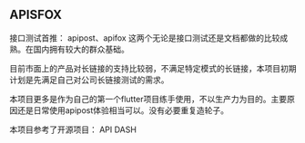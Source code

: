 ## APISFOX

接口测试首推： apipost、apifox 这两个无论是接口测试还是文档都做的比较成熟。在国内拥有较大的群众基础。

目前市面上的产品对长链接的支持比较弱，不满足特定模式的长链接，本项目初期计划是先满足自己对公司长链接测试的需求。

本项目更多是作为自己的第一个flutter项目练手使用，不以生产力为目的。主要原因还是日常使用apipost体验相当可以。没有必要重复造轮子。

本项目参考了开源项目： API DASH 
